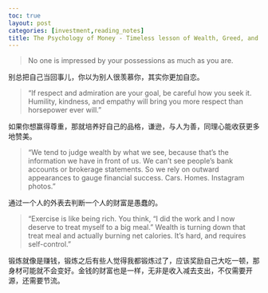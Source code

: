 ```yaml
---
toc: true
layout: post
categories: [investment,reading_notes]
title: The Psychology of Money - Timeless lesson of Wealth, Greed, and Happiness - Man in the car paradox / Wealth is what you don't see
---
```

> No one is impressed by your possessions as much as you are.

别总把自己当回事儿，你以为别人很羡慕你，其实你更加自恋。

> “If respect and admiration are your goal, be careful how you seek it. Humility, kindness, and empathy will bring you more respect than horsepower ever will.”

如果你想赢得尊重，那就培养好自己的品格，谦逊，与人为善，同理心能收获更多地赞美。

> “We tend to judge wealth by what we see, because that’s the information we have in front of us. We can’t see people’s bank accounts or brokerage statements. So we rely on outward appearances to gauge financial success. Cars. Homes. Instagram photos.”

通过一个人的外表去判断一个人的财富是愚蠢的。

> “Exercise is like being rich. You think, “I did the work and I now deserve to treat myself to a big meal.” Wealth is turning down that treat meal and actually burning net calories. It’s hard, and requires self-control.”

锻炼就像是赚钱，锻炼之后有些人觉得我都锻炼过了，应该奖励自己大吃一顿，那身材可能就不会变好。金钱的财富也是一样，无非是收入减去支出，不仅需要开源，还需要节流。

